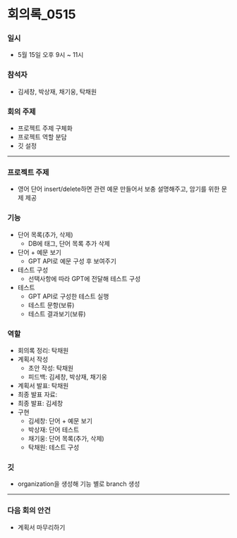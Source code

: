 # 회의록_0515

### 일시

- 5월 15일 오후 9시 ~ 11시

### 참석자

- 김세창, 박상재, 채기웅, 탁채원

### 회의 주제

- 프로젝트 주제 구체화
- 프로젝트 역할 분담
- 깃 설정

---

### 프로젝트 주제

- 영어 단어 insert/delete하면 관련 예문 만들어서 보충 설명해주고, 암기를 위한 문제 제공

### 기능

- 단어 목록(추가, 삭제)
    - DB에 태그, 단어 목록 추가 삭제
- 단어 + 예문 보기
    - GPT API로 예문 구성 후 보여주기
- 테스트 구성
    - 선택사항에 따라 GPT에 전달해 테스트 구성
- 테스트
    - GPT API로 구성한 테스트 실행
    - 테스트 문항(보류)
    - 테스트 결과보기(보류)

### 역할

- 회의록 정리: 탁채원
- 계획서 작성
    - 초안 작성: 탁채원
    - 피드백: 김세창, 박상재, 채기웅
- 계획서 발표: 탁채원
- 최종 발표 자료:
- 최종 발표: 김세창
- 구현
    - 김세창: 단어 + 예문 보기
    - 박상재: 단어 테스트
    - 채기웅: 단어 목록(추가, 삭제)
    - 탁채원: 테스트 구성

### 깃

- organization을 생성해 기능 별로 branch 생성

---

### 다음 회의 안건

- 계획서 마무리하기